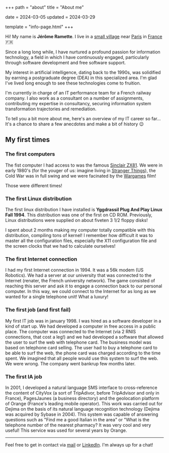 +++
path = "about"
title = "About me"

date = 2024-03-05
updated = 2024-03-29

template = "info-page.html"
+++

Hi! My name is **Jérôme Ramette**. I live in a [small village](https://en.wikipedia.org/wiki/Follainville-Dennemont) near [Paris](https://en.wikipedia.org/wiki/Paris) in [France](https://en.wikipedia.org/wiki/France) 🇫🇷

Since a long long while, I have nurtured a profound passion for information technology, a field in which I have continuously engaged, particularly through software development and free software support.

My interest in artificial intelligence, dating back to the 1990s, was solidified by earning a postgraduate degree (DEA) in this specialized area. I'm glad I've lived long enough to see these technologies come to fruition.

I'm currently in charge of an IT performance team for a French railway company. I also work as a consultant on a number of assignments, contributing my expertise in consultancy, securing information system transformation trajectories and remediation.

To tell you a bit more about me, here's an overview of my IT career so far... It's a chance to share a few anecdotes and make a bit of history 😉

## My first times
### The first computers
The fist computer I had access to was the famous [Sinclair ZX81](https://en.wikipedia.org/wiki/ZX81). We were in early 1980's (for the youger of us: imagine living in [Stranger Things](https://www.youtube.com/watch?v=b9EkMc79ZSU)), the Cold War was in full swing and we were facinated by the [Wargames](https://www.youtube.com/watch?v=TQUsLAAZuhU) film!

Those were different times!

### The first Linux distribution ##
The first linux distribution I have installed is **Yggdrassil Plug And Play Linux Fall 1994**. This distribution was one of the first on CD ROM. Previously, Linux distributions were supplied on about fiveten 3 1/2 floppy disks!

I spent about 2 months making my computer totally compatible with this distribution, compiling tons of kernel! I remember how difficult it was to master all the configuration files, especially the X11 configuration file and the screen clocks that we had to calculate ourselves!

### The first Internet connection
I had my first Internet connection in 1994. It was a 56k modem (US Robotics). We had a server at our university that was connected to the Internet (renater, the French university network). The game consisted of reaching this server and ask it to engage a connection back to our personal computer. In this way, we could connect to the Internet for as long as we wanted for a single telephone unit! What a luxury!

### The first job (and first fail)
My first IT job was in january 1998. I was hired as a software developer in a kind of start up. We had developed a computer in free access in a public place. The computer was connected to the Internet (via 2 RNIS connections, that cost a leg!) and we had developed a software that allowed the user to surf the web with telephone card. The business model was based on telephone card selling. The user had to buy a telephone card to be able to surf the web, the phone card was charged according to the time spent. We imagined that all people would use this system to surf the web. We were wrong. The company went bankrup few months later.

### The first IA job
In 2001, I developed a natural language SMS interface to cross-reference the content of CityVox (a sort of TripAdivor, before TripAdvisor and only in France), PagesJaunes (a business directory) and the geolocation platform of Orange (France's leading mobile operator). This work was carried out for Dejima on the basis of its natural language recognition technology (Dejima was acquired by Sybase in 2004). This system was capable of answering questions such as "Find me a good Italian in the area" or "What is the telephone number of the nearest pharmacy? It was very cool and very useful!
This service was used for several years by Orange.

---
Feel free to get in contact via [mail](mailto:jerome.ramette@gmail.com) or [LinkedIn](https://www.linkedin.com/in/jramette/). I'm always up for a chat!

